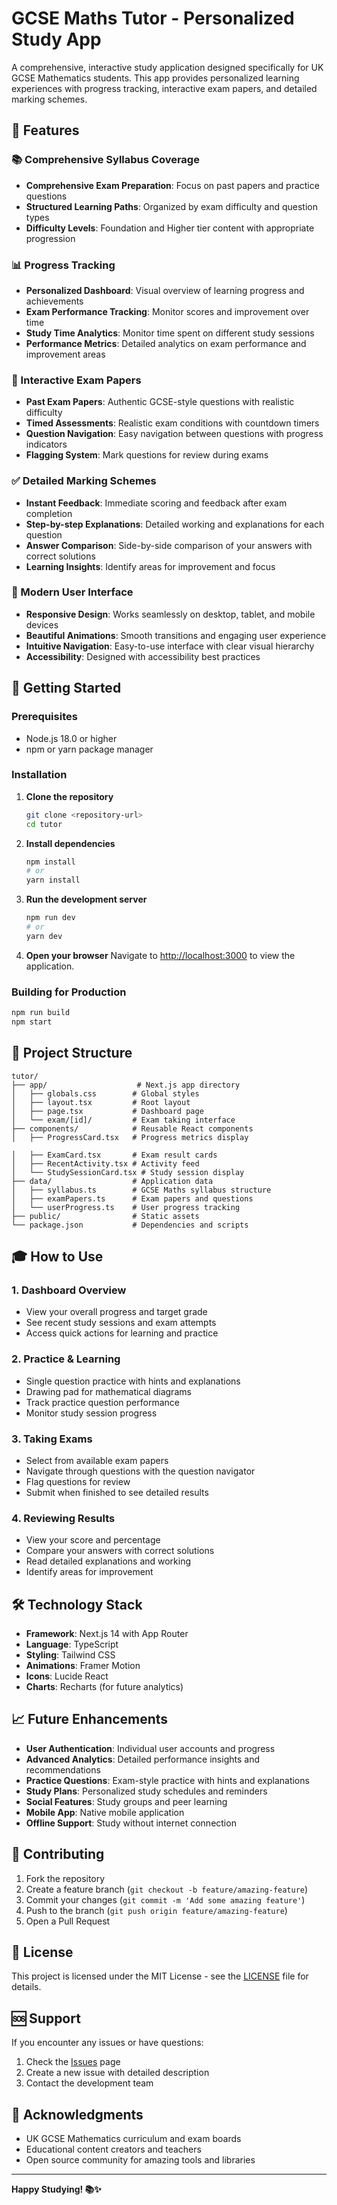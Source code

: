 # GCSE Maths Tutor - Personalized Study App

A comprehensive, interactive study application designed specifically for UK GCSE Mathematics students. This app provides personalized learning experiences with progress tracking, interactive exam papers, and detailed marking schemes.

## 🎯 Features

### 📚 Comprehensive Syllabus Coverage
- **Comprehensive Exam Preparation**: Focus on past papers and practice questions
- **Structured Learning Paths**: Organized by exam difficulty and question types
- **Difficulty Levels**: Foundation and Higher tier content with appropriate progression

### 📊 Progress Tracking
- **Personalized Dashboard**: Visual overview of learning progress and achievements
- **Exam Performance Tracking**: Monitor scores and improvement over time
- **Study Time Analytics**: Monitor time spent on different study sessions
- **Performance Metrics**: Detailed analytics on exam performance and improvement areas

### 📝 Interactive Exam Papers
- **Past Exam Papers**: Authentic GCSE-style questions with realistic difficulty
- **Timed Assessments**: Realistic exam conditions with countdown timers
- **Question Navigation**: Easy navigation between questions with progress indicators
- **Flagging System**: Mark questions for review during exams

### ✅ Detailed Marking Schemes
- **Instant Feedback**: Immediate scoring and feedback after exam completion
- **Step-by-step Explanations**: Detailed working and explanations for each question
- **Answer Comparison**: Side-by-side comparison of your answers with correct solutions
- **Learning Insights**: Identify areas for improvement and focus

### 🎨 Modern User Interface
- **Responsive Design**: Works seamlessly on desktop, tablet, and mobile devices
- **Beautiful Animations**: Smooth transitions and engaging user experience
- **Intuitive Navigation**: Easy-to-use interface with clear visual hierarchy
- **Accessibility**: Designed with accessibility best practices

## 🚀 Getting Started

### Prerequisites
- Node.js 18.0 or higher
- npm or yarn package manager

### Installation

1. **Clone the repository**
   ```bash
   git clone <repository-url>
   cd tutor
   ```

2. **Install dependencies**
   ```bash
   npm install
   # or
   yarn install
   ```

3. **Run the development server**
   ```bash
   npm run dev
   # or
   yarn dev
   ```

4. **Open your browser**
   Navigate to [http://localhost:3000](http://localhost:3000) to view the application.

### Building for Production

```bash
npm run build
npm start
```

## 📁 Project Structure

```
tutor/
├── app/                    # Next.js app directory
│   ├── globals.css        # Global styles
│   ├── layout.tsx         # Root layout
│   ├── page.tsx           # Dashboard page
│   └── exam/[id]/         # Exam taking interface
├── components/            # Reusable React components
│   ├── ProgressCard.tsx   # Progress metrics display

│   ├── ExamCard.tsx       # Exam result cards
│   ├── RecentActivity.tsx # Activity feed
│   └── StudySessionCard.tsx # Study session display
├── data/                  # Application data
│   ├── syllabus.ts        # GCSE Maths syllabus structure
│   ├── examPapers.ts      # Exam papers and questions
│   └── userProgress.ts    # User progress tracking
├── public/                # Static assets
└── package.json           # Dependencies and scripts
```

## 🎓 How to Use

### 1. Dashboard Overview
- View your overall progress and target grade
- See recent study sessions and exam attempts
- Access quick actions for learning and practice

### 2. Practice & Learning
- Single question practice with hints and explanations
- Drawing pad for mathematical diagrams
- Track practice question performance
- Monitor study session progress

### 3. Taking Exams
- Select from available exam papers
- Navigate through questions with the question navigator
- Flag questions for review
- Submit when finished to see detailed results

### 4. Reviewing Results
- View your score and percentage
- Compare your answers with correct solutions
- Read detailed explanations and working
- Identify areas for improvement

## 🛠️ Technology Stack

- **Framework**: Next.js 14 with App Router
- **Language**: TypeScript
- **Styling**: Tailwind CSS
- **Animations**: Framer Motion
- **Icons**: Lucide React
- **Charts**: Recharts (for future analytics)

## 📈 Future Enhancements

- **User Authentication**: Individual user accounts and progress
- **Advanced Analytics**: Detailed performance insights and recommendations
- **Practice Questions**: Exam-style practice with hints and explanations
- **Study Plans**: Personalized study schedules and reminders
- **Social Features**: Study groups and peer learning
- **Mobile App**: Native mobile application
- **Offline Support**: Study without internet connection

## 🤝 Contributing

1. Fork the repository
2. Create a feature branch (`git checkout -b feature/amazing-feature`)
3. Commit your changes (`git commit -m 'Add some amazing feature'`)
4. Push to the branch (`git push origin feature/amazing-feature`)
5. Open a Pull Request

## 📄 License

This project is licensed under the MIT License - see the [LICENSE](LICENSE) file for details.

## 🆘 Support

If you encounter any issues or have questions:

1. Check the [Issues](https://github.com/your-repo/issues) page
2. Create a new issue with detailed description
3. Contact the development team

## 🙏 Acknowledgments

- UK GCSE Mathematics curriculum and exam boards
- Educational content creators and teachers
- Open source community for amazing tools and libraries

---

**Happy Studying! 📚✨**
